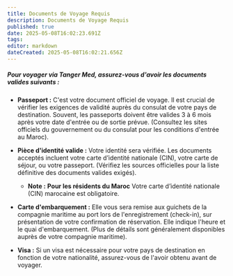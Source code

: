 ```yaml
---
title: Documents de Voyage Requis
description: Documents de Voyage Requis
published: true
date: 2025-05-08T16:02:23.691Z
tags: 
editor: markdown
dateCreated: 2025-05-08T16:02:21.656Z
---
```


##### Pour voyager via Tanger Med, assurez-vous d'avoir les documents valides suivants :

  *  **Passeport :** C'est votre document officiel de voyage. Il est crucial de vérifier les exigences de validité auprès du consulat de votre pays de destination. Souvent, les passeports doivent être valides 3 à 6 mois après votre date d'entrée ou de sortie prévue. \(Consultez les sites officiels du gouvernement ou du consulat pour les conditions d'entrée au Maroc\).

  *  **Pièce d'identité valide :** Votre identité sera vérifiée. Les documents acceptés incluent votre carte d’identité nationale \(CIN\), votre carte de séjour, ou votre passeport. \(Vérifiez les sources officielles pour la liste définitive des documents valides exigés\).

     * **Note :**   **Pour les résidents du Maroc** Votre carte d’identité nationale \(CIN\) marocaine est obligatoire.

  *  **Carte d'embarquement :** Elle vous sera remise aux guichets de la compagnie maritime au port lors de l'enregistrement \(check-in\), sur présentation de votre confirmation de réservation. Elle indique l'heure et le quai d'embarquement. \(Plus de détails sont généralement disponibles auprès de votre compagnie maritime\).

  *  **Visa :** Si un visa est nécessaire pour votre pays de destination en fonction de votre nationalité, assurez-vous de l'avoir obtenu avant de voyager.